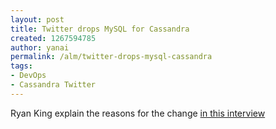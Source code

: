 ```yaml
---
layout: post
title: Twitter drops MySQL for Cassandra
created: 1267594785
author: yanai
permalink: /alm/twitter-drops-mysql-cassandra
tags:
- DevOps
- Cassandra Twitter
---
```

<p>Ryan King explain the reasons for the change <a href="http://nosql.mypopescu.com/post/407159447/cassandra-twitter-an-interview-with-ryan-king">in this interview</a></p>
